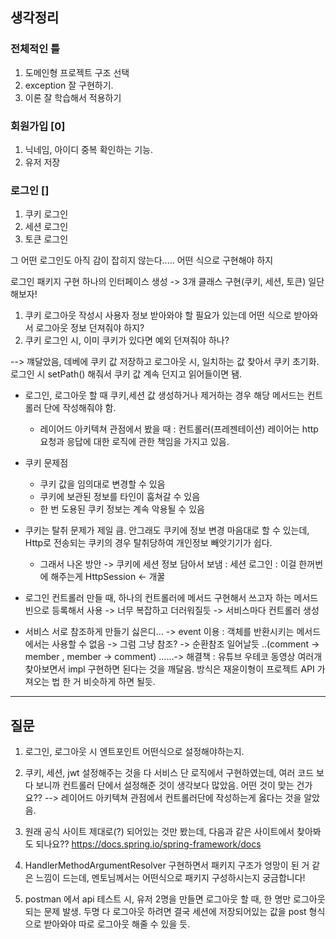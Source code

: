 ## 생각정리

### 전체적인 틀
1. 도메인형 프로젝트 구조 선택
2. exception 잘 구현하기.
3. 이론 잘 학습해서 적용하기

### 회원가입 [0]
1. 닉네임, 아이디 중복 확인하는 기능.
2. 유저 저장

### 로그인 []
1. 쿠키 로그인
2. 세션 로그인 
3. 토큰 로그인

그 어떤 로그인도 아직 감이 잡히지 않는다..... 어떤 식으로 구현해야 하지

로그인 패키지 구현
하나의 인터페이스 생성 -> 3개 클래스 구현(쿠키, 세션, 토큰)
일단 해보자!

1. 쿠키 로그아웃 작성시 사용자 정보 받아와야 할 필요가 있는데 어떤 식으로 받아와서 로그아웃 정보 던져줘야 하지? 
2. 쿠키 로그인 시, 이미 쿠키가 있다면 예외 던져줘야 하나?

 --> 꺠달았음, 데베에 쿠키 값 저장하고 로그아웃 시, 일치하는 값 찾아서 쿠키 초기화. 로그인 시 setPath() 해줘서 쿠키 값 계속 던지고 읽어들이면 됌.

* 로그인, 로그아웃 할 때 쿠키,세션 값 생성하거나 제거하는 경우 해당 메서드는 컨트롤러 단에 작성해줘야 함.
  * 레이어드 아키텍쳐 관점에서 봤을 때 : 컨트롤러(프레젠테이션) 레이어는 http 요청과 응답에 대한 로직에 관한 책임을 가지고 있음.

* 쿠키 문제점
  * 쿠키 값을 임의대로 변경할 수 있음
  * 쿠키에 보관된 정보를 타인이 훔쳐갈 수 있음
  * 한 번 도용된 쿠키 정보는 계속 악용될 수 있음

* 쿠키는 탈취 문제가 제일 큼. 안그래도 쿠키에 정보 변경 마음대로 할 수 있는데, Http로 전송되는 쿠키의 경우 탈취당하여 개인정보 빼앗기기가 쉽다.
  * 그래서 나온 방안 -> 쿠키에 세션 정보 담아서 보냄 : 세션 로그인 : 이걸 한꺼번에 해주는게 HttpSession <- 개꿀

* 로그인 컨트롤러 만들 때, 하나의 컨트롤러에 메서드 구현해서 쓰고자 하는 메서드 빈으로 등록해서 사용 -> 너무 복잡하고 더러워질듯 -> 서비스마다 컨트롤러 생성

* 서비스 서로 참조하게 만들기 싫은디... -> event 이용 : 객체를 반환시키는 메서드에서는 사용할 수 없음 -> 그럼 그냥 참조? -> 순환참조 일어날듯 ..(comment -> member , member -> comment) ......-> 해결책 : 유튜브 우테코 동영상 여러개 찾아보면서 impl 구현하면 된다는 것을 깨달음.  방식은 재윤이형이 프로젝트 API 가져오는 법 한 거 비슷하게 하면 될듯.
---
## 질문 

1. 로그인, 로그아웃 시 엔트포인트 어떤식으로 설정해야하는지.
2. 쿠키, 세션, jwt 설정해주는 것을 다 서비스 단 로직에서 구현하였는데, 여러 코드 보다 보니까 컨트롤러 단에서 설정해준 것이 생각보다 많았음. 어떤 것이 맞는 건가요?? --> 레이어드 아키텍쳐 관점에서 컨트롤러단에 작성하는게 옳다는 것을 알았음.


2. 원래 공식 사이트 제대로(?) 되어있는 것만 봤는데, 다음과 같은 사이트에서 찾아봐도 되나요?? https://docs.spring.io/spring-framework/docs 
3. HandlerMethodArgumentResolver 구현하면서 패키지 구조가 엉망이 된 거 같은 느낌이 드는데, 멘토님께서는 어떤식으로 패키지 구성하시는지 궁금합니다! 
4. postman 에서 api 테스트 시, 유저 2명을 만들면 로그아웃 할 때, 한 명만 로그아웃 되는 문제 발생. 두명 다 로그아웃 하려면 결국 세션에 저장되어있는 값을 post 형식으로 받아와야 따로 로그아웃 해줄 수 있을 듯.
